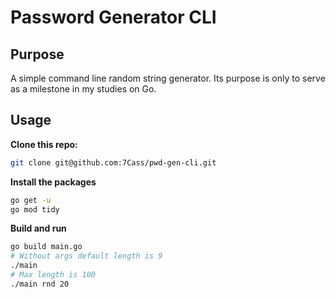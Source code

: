 # Password Generator CLI

## Purpose
A simple command line random string generator. Its purpose is only to serve as a milestone in my studies on Go.

## Usage
**Clone this repo:**
```bash
git clone git@github.com:7Cass/pwd-gen-cli.git
```
**Install the packages**
```bash
go get -u
go mod tidy
```
**Build and run**
```bash
go build main.go
# Without args default length is 9
./main
# Max length is 100
./main rnd 20
```
